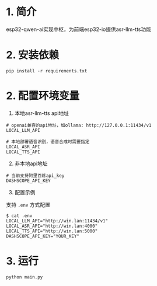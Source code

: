 # 1. 简介
esp32-qwen-ai实现中枢，为前端esp32-io提供asr-llm-tts功能

# 2. 安装依赖
```
pip install -r requirements.txt
```

# 2. 配置环境变量
1. 本地asr-llm-tts api地址
```
# openai兼容的api地址，如ollama: http://127.0.0.1:11434/v1
LOCAL_LLM_API

# 本地部署语音识别，语音合成时需要指定
LOCAL_ASR_API
LOCAL_TTS_API
```

2. 非本地api地址
```
# 当前支持阿里百炼api_key
DASHSCOPE_API_KEY
```

3. 配置示例

支持 `.env` 方式配置

```
$ cat .env
LOCAL_LLM_API="http://win.lan:11434/v1"
LOCAL_ASR_API="http://win.lan:4000"
LOCAL_TTS_API="http://win.lan:5000"
DASHSCOPE_API_KEY="YOUR_KEY"
```

# 3. 运行
```
python main.py
```